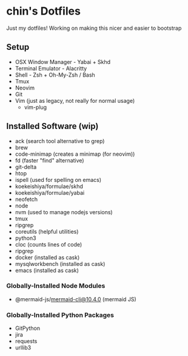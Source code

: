 # chin's Dotfiles

Just my dotfiles! Working on making this nicer and easier to bootstrap

## Setup

- OSX Window Manager - Yabai + Skhd
- Terminal Emulator - Alacritty
- Shell - Zsh + Oh-My-Zsh / Bash
- Tmux
- Neovim
- Git
- Vim (just as legacy, not really for normal usage)
  - vim-plug

## Installed Software (wip)

- ack (search tool alternative to grep)
- brew 
- code-minimap (creates a minimap (for neovim))
- fd (faster "find" alternative)
- git-delta
- htop
- ispell (used for spelling on emacs)
- koekeishiya/formulae/skhd
- koekeishiya/formulae/yabai
- neofetch
- node
- nvm (used to manage nodejs versions)
- tmux
- ripgrep
- coreutils (helpful utilities)
- python3
- cloc (counts lines of code)
- ripgrep 
- docker (installed as cask)
- mysqlworkbench (installed as cask)
- emacs (installed as cask)

### Globally-Installed Node Modules

- @mermaid-js/mermaid-cli@10.4.0 (mermaid JS) 

### Globally-Installed Python Packages

- GitPython
- jira
- requests
- urllib3
